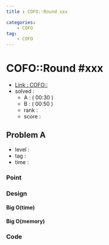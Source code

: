 ```yaml
---
title : COFO::Round xxx

categories:
    - COFO
tag:
    - COFO
---
```

# COFO::Round #xxx
- [Link : COFO::](x)
- solved : 
  - A :  ( 00:30 )
  - B :  ( 00:50 )
  - rank : 
  - score :

## Problem A

- level :
- tag :
- time :

### Point

### Design

#### Big O(time)

#### Big O(memory)

### Code


